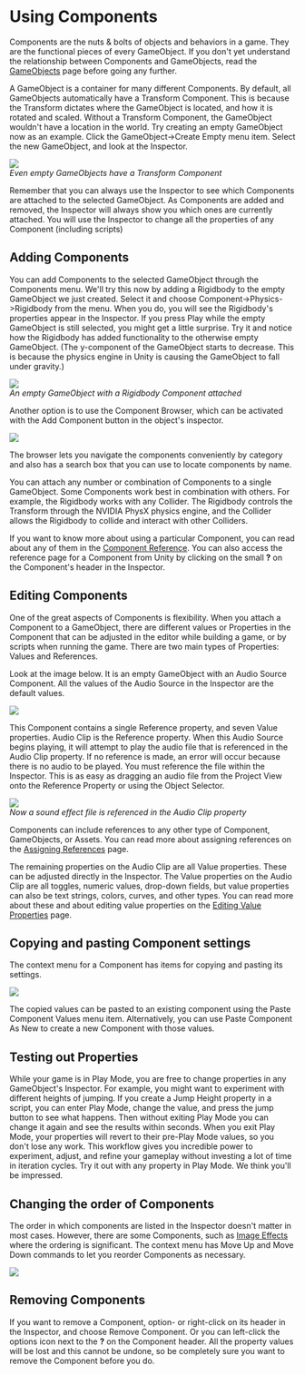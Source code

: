 Using Components
================


<span class=keyword>Components</span> are the nuts & bolts of objects and behaviors in a game.  They are the functional pieces of every <span class=keyword>GameObject</span>.  If you don't yet understand the relationship between Components and GameObjects, read the [GameObjects](gameobjects.html) page before going any further.

A GameObject is a container for many different Components.  By default, all GameObjects automatically have a <span class=component>Transform</span> Component.  This is because the Transform dictates where the GameObject is located, and how it is rotated and scaled.  Without a Transform Component, the GameObject wouldn't have a location in the world.  Try creating an empty GameObject now as an example.  Click the <span class=menu>GameObject->Create Empty</span> menu item.  Select the new GameObject, and look at the <span class=keyword>Inspector</span>.

![](http://docwiki.hq.unity3d.com/uploads/Main/EmptyGO.png)  
_Even empty GameObjects have a Transform Component_

Remember that you can always use the Inspector to see which Components are attached to the selected GameObject.  As Components are added and removed, the Inspector will always show you which ones are currently attached.  You will use the Inspector to change all the properties of any Component (including scripts)


Adding Components
-----------------


You can add Components to the selected GameObject through the Components menu.  We'll try this now by adding a <span class=keyword>Rigidbody</span> to the empty GameObject we just created.  Select it and choose <span class=menu>Component->Physics->Rigidbody</span> from the menu.  When you do, you will see the Rigidbody's properties appear in the Inspector.  If you press <span class=keyword>Play</span> while the empty GameObject is still selected, you might get a little surprise.  Try it and notice how the Rigidbody has added functionality to the otherwise empty GameObject. (The y-component of the GameObject starts to decrease.  This is because the physics engine in Unity is causing the GameObject to fall under gravity.)

![](http://docwiki.hq.unity3d.com/uploads/Main/RigidBodyGO.png)  
_An empty GameObject with a Rigidbody Component attached_

Another option is to use the <span class=keyword>Component Browser</span>, which can be activated with the <span class=menu>Add Component</span> button in the object's inspector.

![](http://docwiki.hq.unity3d.com/uploads/Main/ComponentBrowser.png)  

The browser lets you navigate the components conveniently by category and also has a search box that you can use to locate components by name.

You can attach any number or combination of Components to a single GameObject.  Some Components work best in combination with others.  For example, the Rigidbody works with any Collider.  The Rigidbody controls the Transform through the <span class=keyword>NVIDIA PhysX</span> physics engine, and the Collider allows the Rigidbody to collide and interact with other Colliders.

If you want to know more about using a particular Component, you can read about any of them in the [Component Reference](components.html).  You can also access the reference page for a Component from Unity by clicking on the small __?__ on the Component's header in the Inspector.


Editing Components
------------------


One of the great aspects of Components is flexibility.  When you attach a Component to a GameObject, there are different values or 
<span class=keyword>Properties</span> in the Component that can be adjusted in the editor while building a game, or by scripts when running the game.  There are two main types of Properties: <span class=keyword>Values</span> and <span class=keyword>References</span>.

Look at the image below.  It is an empty GameObject with an <span class=component>Audio Source</span> Component.  All the values of the <span class=component>Audio Source</span> in the Inspector are the default values.

![](http://docwiki.hq.unity3d.com/uploads/Main/AudioGO.png)  

This Component contains a single Reference property, and seven Value properties.  <span class=component>Audio Clip</span> is the Reference property.  When this Audio Source begins playing, it will attempt to play the audio file that is referenced in the <span class=component>Audio Clip</span> property.  If no reference is made, an error will occur because there is no audio to be played.  You must reference the file within the Inspector.  This is as easy as dragging an audio file from the Project View onto the Reference Property or using the Object Selector.

![](http://docwiki.hq.unity3d.com/uploads/Main/AudioReference.png)  
_Now a sound effect file is referenced in the <span class=component>Audio Clip</span> property_

Components can include references to any other type of Component, GameObjects, or Assets. You can read more about assigning references on the [Assigning References](editingreferenceproperties.html) page.

The remaining properties on the Audio Clip are all Value properties.  These can be adjusted directly in the Inspector. The Value properties on the Audio Clip are all toggles, numeric values, drop-down fields, but value properties can also be text strings, colors, curves, and other types. You can read more about these and about editing value properties on the [Editing Value Properties](editingvalueproperties40.html) page.


Copying and pasting Component settings
--------------------------------------


The context menu for a Component has items for copying and pasting its settings.

![](http://docwiki.hq.unity3d.com/uploads/Main/ComponentContextMenu.png)  

The copied values can be pasted to an existing component using the <span class=menu>Paste Component Values</span> menu item. Alternatively, you can use <span class=menu>Paste Component As New</span> to create a new Component with those values.

Testing out Properties
----------------------


While your game is in <span class=keyword>Play Mode</span>, you are free to change properties in any GameObject's Inspector.  For example, you might want to experiment with different heights of jumping.  If you create a <span class=component>Jump Height</span> property in a script, you can enter Play Mode, change the value, and press the jump button to see what happens.  Then without exiting Play Mode you can change it again and see the results within seconds.  When you exit Play Mode, your properties will revert to their pre-Play Mode values, so you don't lose any work.  This workflow gives you incredible power to experiment, adjust, and refine your gameplay without investing a lot of time in iteration cycles.  Try it out with any property in Play Mode.  We think you'll be impressed.

Changing the order of Components
--------------------------------


The order in which components are listed in the Inspector doesn't matter in most cases. However, there are some Components, such as [Image Effects](comp-imageeffects.html) where the ordering is significant. The context menu has <span class=menu>Move Up</span> and <span class=menu>Move Down</span> commands to let you reorder Components as necessary.

![](http://docwiki.hq.unity3d.com/uploads/Main/ComponentContextUpDown.png)  

Removing Components
-------------------


If you want to remove a Component, option- or right-click on its header in the Inspector, and choose <span class=menu>Remove Component</span>.  Or you can left-click the options icon next to the __?__ on the Component header.  All the property values will be lost and this cannot be undone, so be completely sure you want to remove the Component before you do.

